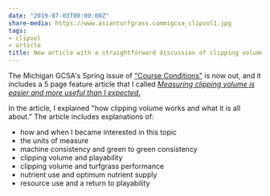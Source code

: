 ```yaml
---
date: "2019-07-03T00:00:00Z"
share-media: https://www.asianturfgrass.commigcsa_clipvol1.jpg
tags:
- clipvol
- article
title: New article with a straightforward discussion of clipping volume
---
```


The Michigan GCSA's Spring issue of ["Course Conditions"](https://issuu.com/migcsa/docs/_42___course_conditions___spring_20/6) is now out, and it includes a 5 page feature article that I called [*Measuring clipping volume is easier and more useful than I expected*.](http://www.files.asianturfgrass.com/201906_woods_migcsa_clipvol.pdf)

In the article, I explained "how clipping volume works and what it is all about." The article includes explanations of:

* how and when I became interested in this topic
* the units of measure 
* machine consistency and green to green consistency
* clipping volume and playability
* clipping volume and turfgrass performance
* nutrient use and optimum nutrient supply
* resource use and a return to playability
